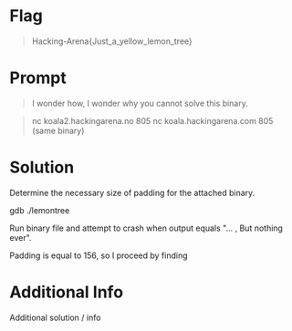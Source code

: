 # Flag

> Hacking-Arena{Just_a_yellow_lemon_tree}

# Prompt

> I wonder how, I wonder why you cannot solve this binary.

> nc koala2.hackingarena.no 805 nc koala.hackingarena.com 805 (same binary)

# Solution

Determine the necessary size of padding for the attached binary.

gdb ./lemontree

Run binary file and attempt to crash when output equals "... , But nothing ever".

Padding is equal to 156, so I proceed by finding 


# Additional Info

Additional solution / info